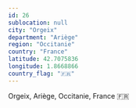 ```yaml
---
id: 26
sublocation: null
city: "Orgeix"
department: "Ariège"
region: "Occitanie"
country: "France"
latitude: 42.7075836
longitude: 1.8668866
country_flag: "🇫🇷"
---
```

Orgeix, Ariège, Occitanie, France 🇫🇷